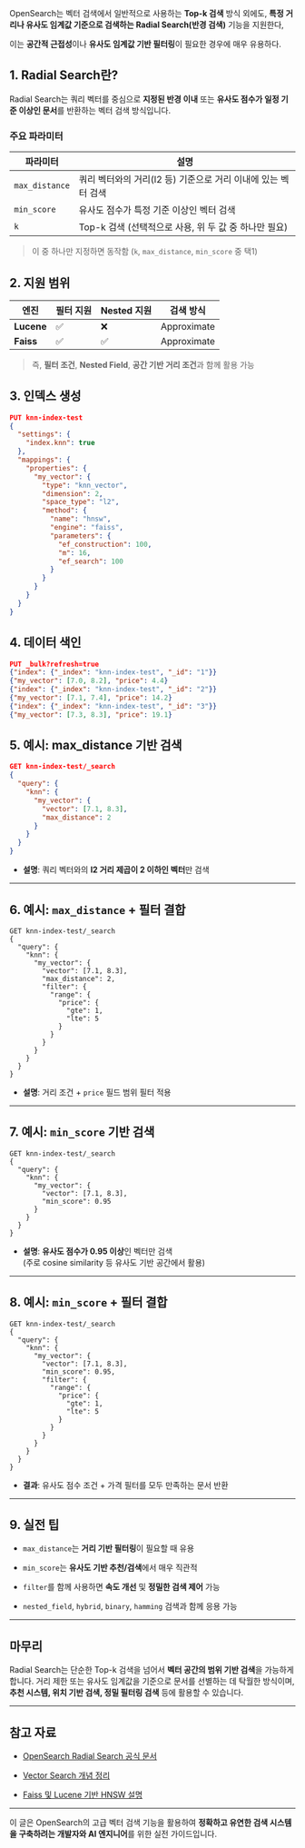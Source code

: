 OpenSearch는 벡터 검색에서 일반적으로 사용하는 **Top-k 검색** 방식 외에도, **특정 거리나 유사도 임계값 기준으로 검색하는 Radial Search(반경 검색)** 기능을 지원한다,

이는 **공간적 근접성**이나 **유사도 임계값 기반 필터링**이 필요한 경우에 매우 유용하다.


## 1. Radial Search란?

Radial Search는 쿼리 벡터를 중심으로 **지정된 반경 이내** 또는 **유사도 점수가 일정 기준 이상인 문서**를 반환하는 벡터 검색 방식입니다.

### 주요 파라미터

| 파라미터           | 설명                                    |
| -------------- | ------------------------------------- |
| `max_distance` | 쿼리 벡터와의 거리(l2 등) 기준으로 거리 이내에 있는 벡터 검색 |
| `min_score`    | 유사도 점수가 특정 기준 이상인 벡터 검색               |
| `k`            | Top-k 검색 (선택적으로 사용, 위 두 값 중 하나만 필요)   |

> 이 중 하나만 지정하면 동작함 (`k`, `max_distance`, `min_score` 중 택1)


## 2. 지원 범위

| 엔진         | 필터 지원 | Nested 지원 | 검색 방식       |
| ---------- | ----- | --------- | ----------- |
| **Lucene** | ✅     | ❌         | Approximate |
| **Faiss**  | ✅     | ✅         | Approximate |

> 즉, **필터 조건**, **Nested Field**, **공간 기반 거리 조건**과 함께 활용 가능


## 3. 인덱스 생성

```json
PUT knn-index-test
{
  "settings": {
    "index.knn": true
  },
  "mappings": {
    "properties": {
      "my_vector": {
        "type": "knn_vector",
        "dimension": 2,
        "space_type": "l2",
        "method": {
          "name": "hnsw",
          "engine": "faiss",
          "parameters": {
            "ef_construction": 100,
            "m": 16,
            "ef_search": 100
          }
        }
      }
    }
  }
}
```


## 4. 데이터 색인

```json
PUT _bulk?refresh=true
{"index": {"_index": "knn-index-test", "_id": "1"}}
{"my_vector": [7.0, 8.2], "price": 4.4}
{"index": {"_index": "knn-index-test", "_id": "2"}}
{"my_vector": [7.1, 7.4], "price": 14.2}
{"index": {"_index": "knn-index-test", "_id": "3"}}
{"my_vector": [7.3, 8.3], "price": 19.1}
```


## 5. 예시: max_distance 기반 검색

```json
GET knn-index-test/_search
{
  "query": {
    "knn": {
      "my_vector": {
        "vector": [7.1, 8.3],
        "max_distance": 2
      }
    }
  }
}
```

- **설명**: 쿼리 벡터와의 **l2 거리 제곱이 2 이하인 벡터**만 검색

---

## 6. 예시: `max_distance` + 필터 결합

```http
GET knn-index-test/_search
{
  "query": {
    "knn": {
      "my_vector": {
        "vector": [7.1, 8.3],
        "max_distance": 2,
        "filter": {
          "range": {
            "price": {
              "gte": 1,
              "lte": 5
            }
          }
        }
      }
    }
  }
}
```

- **설명**: 거리 조건 + `price` 필드 범위 필터 적용
    

---

## 7. 예시: `min_score` 기반 검색

```http
GET knn-index-test/_search
{
  "query": {
    "knn": {
      "my_vector": {
        "vector": [7.1, 8.3],
        "min_score": 0.95
      }
    }
  }
}
```

- **설명**: **유사도 점수가 0.95 이상**인 벡터만 검색  
    (주로 cosine similarity 등 유사도 기반 공간에서 활용)
    

---

## 8. 예시: `min_score` + 필터 결합

```http
GET knn-index-test/_search
{
  "query": {
    "knn": {
      "my_vector": {
        "vector": [7.1, 8.3],
        "min_score": 0.95,
        "filter": {
          "range": {
            "price": {
              "gte": 1,
              "lte": 5
            }
          }
        }
      }
    }
  }
}
```

- **결과**: 유사도 점수 조건 + 가격 필터를 모두 만족하는 문서 반환
    

---

## 9. 실전 팁

- `max_distance`는 **거리 기반 필터링**이 필요할 때 유용
    
- `min_score`는 **유사도 기반 추천/검색**에서 매우 직관적
    
- `filter`를 함께 사용하면 **속도 개선** 및 **정밀한 검색 제어** 가능
    
- `nested_field`, `hybrid`, `binary`, `hamming` 검색과 함께 응용 가능
    

---

## 마무리

Radial Search는 단순한 Top-k 검색을 넘어서 **벡터 공간의 범위 기반 검색**을 가능하게 합니다. 거리 제한 또는 유사도 임계값을 기준으로 문서를 선별하는 데 탁월한 방식이며, **추천 시스템, 위치 기반 검색, 정밀 필터링 검색** 등에 활용할 수 있습니다.

---

## 참고 자료

- [OpenSearch Radial Search 공식 문서](https://opensearch.org/docs/latest/search-plugins/knn/radial-search/)
    
- [Vector Search 개념 정리](https://opensearch.org/docs/latest/vector-search/)
    
- [Faiss 및 Lucene 기반 HNSW 설명](https://opensearch.org/docs/latest/search-plugins/knn/approximate-methods/)
    

---

이 글은 OpenSearch의 고급 벡터 검색 기능을 활용하여 **정확하고 유연한 검색 시스템을 구축하려는 개발자와 AI 엔지니어**를 위한 실전 가이드입니다.